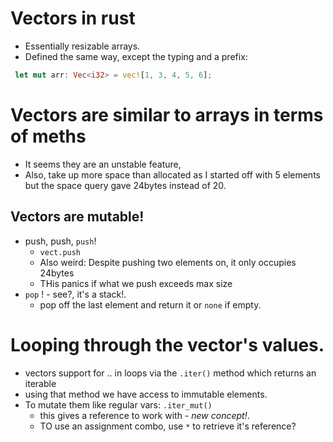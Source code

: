 # Vectors in rust

- Essentially resizable arrays.
- Defined the same way, except the typing and a prefix:

```rust
 let mut arr: Vec<i32> = vec![1, 3, 4, 5, 6];
```

# Vectors are similar to arrays in terms of meths

- It seems they are an unstable feature,
- Also, take up more space than allocated as I started off with 5 elements but the space query gave 24bytes instead of 20.

## Vectors are mutable!

- push, push, `push`!
  - `vect.push`
  - Also weird: Despite pushing two elements on, it only occupies 24bytes
  - THis panics if what we push exceeds max size
- `pop` ! - see?, it's a stack!.
  - pop off the last element and return it or `none` if empty.

# Looping through the vector's values.

- vectors support for .. in loops via the `.iter()` method which returns an iterable
- using that method we have access to immutable elements.
- To mutate them like regular vars: `.iter_mut()`
  - this gives a reference to work with - _new concept!_.
  - TO use an assignment combo, use `*` to retrieve it's reference?
